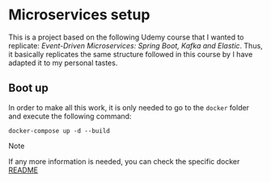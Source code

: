 # Microservices setup

This is a project based on the following Udemy course that I wanted to replicate: _Event-Driven Microservices: Spring Boot, Kafka and Elastic_.
Thus, it basically replicates the same structure followed in this course by I have adapted it to my personal tastes.

## Boot up

In order to make all this work, it is only needed to go to the `docker` folder and execute the following
command:

```
docker-compose up -d --build
```

> [!NOTE]
> If any more information is needed, you can check the specific docker [README](docker/README.md)

